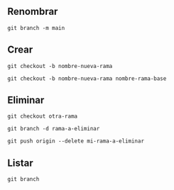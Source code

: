 ## Renombrar

```shell
git branch -m main
```

## Crear

```shell
git checkout -b nombre-nueva-rama

git checkout -b nombre-nueva-rama nombre-rama-base
```

## Eliminar

```shell
git checkout otra-rama

git branch -d rama-a-eliminar

git push origin --delete mi-rama-a-eliminar
```

## Listar

```shell
git branch
```
